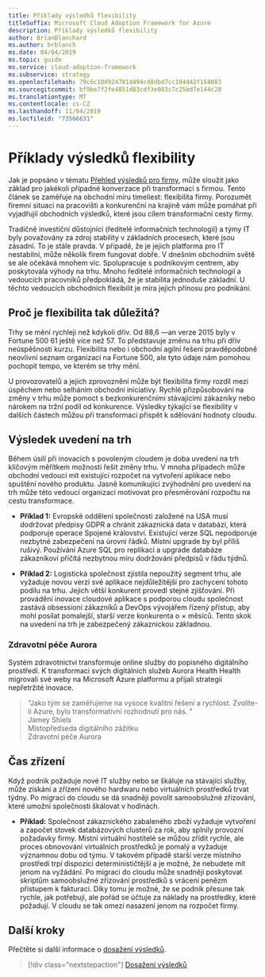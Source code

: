 ```yaml
---
title: Příklady výsledků flexibility
titleSuffix: Microsoft Cloud Adoption Framework for Azure
description: Příklady výsledků flexibility
author: BrianBlanchard
ms.author: brblanch
ms.date: 04/04/2019
ms.topic: guide
ms.service: cloud-adoption-framework
ms.subservice: strategy
ms.openlocfilehash: 79c6c10d924781d494cd8dbd7cc104d42f168083
ms.sourcegitcommit: bf9be7f2fe4851d83cdf3e083c7c25bd7e144c20
ms.translationtype: MT
ms.contentlocale: cs-CZ
ms.lasthandoff: 11/04/2019
ms.locfileid: "73566631"
---
```

# <a name="examples-of-agility-outcomes"></a>Příklady výsledků flexibility

Jak je popsáno v tématu [Přehled výsledků pro firmy](./index.md), může sloužit jako základ pro jakékoli případné konverzace při transformaci s firmou. Tento článek se zaměřuje na obchodní míru timeliest: flexibilita firmy. Porozumět firemní situaci na pracovišti a konkurenční na krajině vám může pomáhat při vyjadřujíí obchodních výsledků, které jsou cílem transformační cesty firmy.

Tradičně investiční důstojníci (ředitelé informačních technologií) a týmy IT byly považovány za zdroj stability v základních procesech, které jsou zásadní. To je stále pravda. V případě, že je jejich platforma pro IT nestabilní, může několik firem fungovat dobře. V dnešním obchodním světě se ale očekává mnohem víc. Spolupracuje s podnikovým centrem, aby poskytovala výhody na trhu. Mnoho ředitelé informačních technologií a vedoucích pracovníků předpokládá, že je stabilita jednoduše základní. U těchto vedoucích obchodních flexibilit je míra jejich přínosu pro podnikání.

<!-- markdownlint-disable MD026 -->

## <a name="why-is-agility-so-important"></a>Proč je flexibilita tak důležitá?

Trhy se mění rychleji než kdykoli dřív. Od 88,6 &mdash;an verze 2015 byly v Fortune 500 61 ještě více než 57. To představuje změnu na trhu při dřív neúspěšnosti kurzu. Flexibilita nebo i obchodní agilní řešení pravděpodobně neovlivní seznam organizací na Fortune 500, ale tyto údaje nám pomohou pochopit tempo, ve kterém se trhy mění.

U provozovatelů a jejich zprovoznění může být flexibilita firmy rozdíl mezi úspěchem nebo selháním obchodní iniciativy. Rychlé přizpůsobování na změny v trhu může pomoct s bezkonkurenčními stávajícími zákazníky nebo nárokem na tržní podíl od konkurence. Výsledky týkající se flexibility v dalších částech můžou při transformaci přispět k sdělování hodnoty cloudu.

## <a name="time-to-market-outcome"></a>Výsledek uvedení na trh

Během úsilí při inovacích s povoleným cloudem je doba uvedení na trh klíčovým měřítkem možnosti řešit změny trhu. V mnoha případech může obchodní vedoucí mít existující rozpočet na vytvoření aplikace nebo spuštění nového produktu. Jasně komunikující zvýhodnění pro uvedení na trh může této vedoucí organizaci motivovat pro přesměrování rozpočtu na cestu transformace.

- **Příklad 1:** Evropské oddělení společnosti založené na USA musí dodržovat předpisy GDPR a chránit zákaznická data v databázi, která podporuje operace Spojené království. Existující verze SQL nepodporuje nezbytné zabezpečení na úrovni řádků. Místní upgrade by byl příliš rušivý. Používání Azure SQL pro replikaci a upgrade databáze zákazníkovi přičítá nezbytnou míru dodržování předpisů v řádu týdnů.

- **Příklad 2:** Logistická společnost zjistila nepoužitý segment trhu, ale vyžaduje novou verzi své aplikace nejdůležitější pro zachycení tohoto podílu na trhu. Jejich větší konkurent provedl stejné zjišťování. Při provádění inovace cloudové aplikace s podporou cloudu společnost zastává obsessioni zákazníků a DevOps vývojářem řízený přístup, aby mohl posílat pomalejší, starší verze konkurenta o _×_ měsíců. Tento skok na uvedení na trh je zabezpečený zákaznickou základnou.

### <a name="aurora-health-care"></a>Zdravotní péče Aurora

Systém zdravotnictví transformuje online služby do popisného digitálního prostředí. K transformaci svých digitálních služeb Aurora Health Health migrovali své weby na Microsoft Azure platformu a přijali strategii nepřetržité inovace.

> "Jako tým se zaměřujeme na vysoce kvalitní řešení a rychlost. Zvolíte-li Azure, bylo transformativní rozhodnutí pro nás. "  
> Jamey Shiels  
> Místopředseda digitálního zážitku  
> Zdravotní péče Aurora

## <a name="provision-time"></a>Čas zřízení

Když podnik požaduje nové IT služby nebo se škáluje na stávající služby, může získání a zřízení nového hardwaru nebo virtuálních prostředků trvat týdny. Po migraci do cloudu se dá snadněji povolit samoobslužné zřizování, které umožní společnosti škálovat v hodinách.

- **Příklad:** Společnost zákaznického zabaleného zboží vyžaduje vytvoření a započet stovek databázových clusterů za rok, aby splnily provozní požadavky firmy. Místní virtuální hostitelé se můžou zřídit rychle, ale proces obnovování virtuálních prostředků je pomalý a vyžaduje významnou dobu od týmu. V takovém případě starší verze místního prostředí trpí dispozici determinističtější a je možné, že nebudete mít jenom na vyžádání. Po migraci do cloudu může snadněji poskytovat skriptům samoobslužné zřizování prostředků s vrácení penězm přístupem k fakturaci. Díky tomu je možné, že se podnik přesune tak rychle, jak potřebují, ale pořád se účtuje za náklady na prostředky, které požadují. V cloudu se tak omezí nasazení jenom na rozpočet firmy.

## <a name="next-steps"></a>Další kroky

Přečtěte si další informace o [dosažení výsledků](./reach-outcomes.md).

> [!div class="nextstepaction"]
> [Dosažení výsledků](./reach-outcomes.md)
